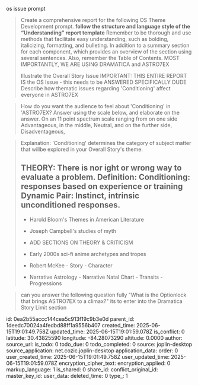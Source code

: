 os issue prompt


> Create a comprehensive report for the following OS Theme Development prompt. **follow the structure and language style of the “Understanding” report template** Remember to be thorough and use methods that facilitate easy understanding, such as bolding, italicizing, formatting, and bulleting. In addition to a summary section for each component, which provides an overview of the section using several sentences. Also, remember the Table of Contents. MOST IMPORTANTLY, WE ARE USING DRAMATICA and ASTRO7EX 
>
> Illustrate the Overall Story Issue
> IMPORTANT: THIS ENTIRE REPORT IS the OS Issue - this needs to be ANSWERED SPECIFICALLY DUDE
> Describe how thematic issues regarding 'Conditioning' affect everyone in ASTRO7EX

> How do you want the audience to feel about 'Conditioning' in 'ASTRO7EX? Answer using the scale below, and elaborate on the answer. 
> On an 11 point spectrum scale ranging from on one side Advantageous, in the middle, Neutral, and on the further side, Disadventageous, 
 

> Explanation:  'Conditioning' determines the category of subject matter that willbe explored in your Overall Story's theme. 
>
>
> THEORY: There is nor ight or wrong way to evaluate a problem. 
> Definition:   Conditioning: responses based on experience or training 
> Dynamic Pair:  Instinct, intrinsic unconditioned responses. 
> ----
>
> - Harold Bloom's Themes in American Literature 
> - Joseph Campbell's studies of myth
> - ADD SECTIONS ON THEORY & CRITICISM 
> - Early 2000s sci-fi anime archetypes and tropes
> 
>- Robert McKee
	- Story
	- Character
>
> - Narrative Astrology 
	- Narrative Natal Chart
	- Transits 
	- Progressions


 > can you answer the following question fully "What is the Optionlock that brings ASTRO7EX to a climax?" its to enter into the Dramatica Story Limit section

id: 0ea2b55accc144cea5c913f19c9b3e0d
parent_id: 1deedc70024a4fedbd88ff1a9556b407
created_time: 2025-06-15T19:01:49.758Z
updated_time: 2025-06-15T19:01:59.078Z
is_conflict: 0
latitude: 30.43825590
longitude: -84.28073290
altitude: 0.0000
author: 
source_url: 
is_todo: 0
todo_due: 0
todo_completed: 0
source: joplin-desktop
source_application: net.cozic.joplin-desktop
application_data: 
order: 0
user_created_time: 2025-06-15T19:01:49.758Z
user_updated_time: 2025-06-15T19:01:59.078Z
encryption_cipher_text: 
encryption_applied: 0
markup_language: 1
is_shared: 0
share_id: 
conflict_original_id: 
master_key_id: 
user_data: 
deleted_time: 0
type_: 1